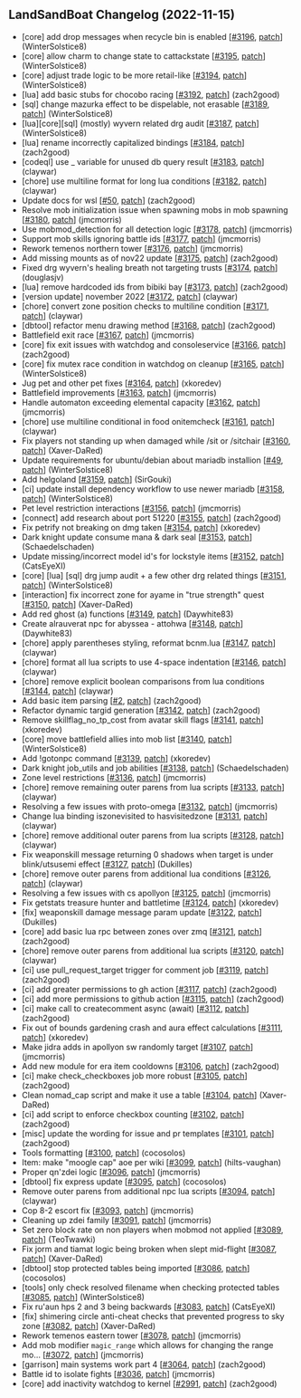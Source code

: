 ## LandSandBoat Changelog (2022-11-15)
- [core] add drop messages when recycle bin is enabled [[#3196](https://github.com/LandSandBoat/server/pull/3196), [patch](https://github.com/LandSandBoat/server/pull/3196.patch)] (WinterSolstice8)
- [core] allow charm to change state to cattackstate [[#3195](https://github.com/LandSandBoat/server/pull/3195), [patch](https://github.com/LandSandBoat/server/pull/3195.patch)] (WinterSolstice8)
- [core] adjust trade logic to be more retail-like [[#3194](https://github.com/LandSandBoat/server/pull/3194), [patch](https://github.com/LandSandBoat/server/pull/3194.patch)] (WinterSolstice8)
- [lua] add basic stubs for chocobo racing [[#3192](https://github.com/LandSandBoat/server/pull/3192), [patch](https://github.com/LandSandBoat/server/pull/3192.patch)] (zach2good)
- [sql] change mazurka effect to be dispelable, not erasable [[#3189](https://github.com/LandSandBoat/server/pull/3189), [patch](https://github.com/LandSandBoat/server/pull/3189.patch)] (WinterSolstice8)
- [lua][core][sql] (mostly) wyvern related drg audit [[#3187](https://github.com/LandSandBoat/server/pull/3187), [patch](https://github.com/LandSandBoat/server/pull/3187.patch)] (WinterSolstice8)
- [lua] rename incorrectly capitalized bindings [[#3184](https://github.com/LandSandBoat/server/pull/3184), [patch](https://github.com/LandSandBoat/server/pull/3184.patch)] (zach2good)
- [codeql] use _ variable for unused db query result [[#3183](https://github.com/LandSandBoat/server/pull/3183), [patch](https://github.com/LandSandBoat/server/pull/3183.patch)] (claywar)
- [chore] use multiline format for long lua conditions [[#3182](https://github.com/LandSandBoat/server/pull/3182), [patch](https://github.com/LandSandBoat/server/pull/3182.patch)] (claywar)
- Update docs for wsl [[#50](https://github.com/LandSandBoat/lsb-wiki/pull/50), [patch](https://github.com/LandSandBoat/lsb-wiki/pull/50.patch)] (zach2good)
- Resolve mob initialization issue when spawning mobs in mob spawning [[#3180](https://github.com/LandSandBoat/server/pull/3180), [patch](https://github.com/LandSandBoat/server/pull/3180.patch)] (jmcmorris)
- Use mobmod_detection for all detection logic [[#3178](https://github.com/LandSandBoat/server/pull/3178), [patch](https://github.com/LandSandBoat/server/pull/3178.patch)] (jmcmorris)
- Support mob skills ignoring battle ids [[#3177](https://github.com/LandSandBoat/server/pull/3177), [patch](https://github.com/LandSandBoat/server/pull/3177.patch)] (jmcmorris)
- Rework temenos northern tower [[#3176](https://github.com/LandSandBoat/server/pull/3176), [patch](https://github.com/LandSandBoat/server/pull/3176.patch)] (jmcmorris)
- Add missing mounts as of nov22 update [[#3175](https://github.com/LandSandBoat/server/pull/3175), [patch](https://github.com/LandSandBoat/server/pull/3175.patch)] (zach2good)
- Fixed drg wyvern's healing breath not targeting trusts [[#3174](https://github.com/LandSandBoat/server/pull/3174), [patch](https://github.com/LandSandBoat/server/pull/3174.patch)] (douglasjv)
- [lua] remove hardcoded ids from bibiki bay [[#3173](https://github.com/LandSandBoat/server/pull/3173), [patch](https://github.com/LandSandBoat/server/pull/3173.patch)] (zach2good)
- [version update] november 2022 [[#3172](https://github.com/LandSandBoat/server/pull/3172), [patch](https://github.com/LandSandBoat/server/pull/3172.patch)] (claywar)
- [chore] convert zone position checks to multiline condition [[#3171](https://github.com/LandSandBoat/server/pull/3171), [patch](https://github.com/LandSandBoat/server/pull/3171.patch)] (claywar)
- [dbtool] refactor menu drawing method [[#3168](https://github.com/LandSandBoat/server/pull/3168), [patch](https://github.com/LandSandBoat/server/pull/3168.patch)] (zach2good)
- Battlefield exit race [[#3167](https://github.com/LandSandBoat/server/pull/3167), [patch](https://github.com/LandSandBoat/server/pull/3167.patch)] (jmcmorris)
- [core] fix exit issues with watchdog and consoleservice [[#3166](https://github.com/LandSandBoat/server/pull/3166), [patch](https://github.com/LandSandBoat/server/pull/3166.patch)] (zach2good)
- [core] fix mutex race condition in watchdog on cleanup [[#3165](https://github.com/LandSandBoat/server/pull/3165), [patch](https://github.com/LandSandBoat/server/pull/3165.patch)] (WinterSolstice8)
- Jug pet and other pet fixes [[#3164](https://github.com/LandSandBoat/server/pull/3164), [patch](https://github.com/LandSandBoat/server/pull/3164.patch)] (xkoredev)
- Battlefield improvements [[#3163](https://github.com/LandSandBoat/server/pull/3163), [patch](https://github.com/LandSandBoat/server/pull/3163.patch)] (jmcmorris)
- Handle automaton exceeding elemental capacity [[#3162](https://github.com/LandSandBoat/server/pull/3162), [patch](https://github.com/LandSandBoat/server/pull/3162.patch)] (jmcmorris)
- [chore] use multiline conditional in food onitemcheck [[#3161](https://github.com/LandSandBoat/server/pull/3161), [patch](https://github.com/LandSandBoat/server/pull/3161.patch)] (claywar)
- Fix players not standing up when damaged while /sit or /sitchair [[#3160](https://github.com/LandSandBoat/server/pull/3160), [patch](https://github.com/LandSandBoat/server/pull/3160.patch)] (Xaver-DaRed)
- Update requirements for ubuntu/debian about mariadb installion [[#49](https://github.com/LandSandBoat/lsb-wiki/pull/49), [patch](https://github.com/LandSandBoat/lsb-wiki/pull/49.patch)] (WinterSolstice8)
- Add helgoland [[#3159](https://github.com/LandSandBoat/server/pull/3159), [patch](https://github.com/LandSandBoat/server/pull/3159.patch)] (SirGouki)
- [ci] update install dependency workflow to use newer mariadb [[#3158](https://github.com/LandSandBoat/server/pull/3158), [patch](https://github.com/LandSandBoat/server/pull/3158.patch)] (WinterSolstice8)
- Pet level restriction interactions [[#3156](https://github.com/LandSandBoat/server/pull/3156), [patch](https://github.com/LandSandBoat/server/pull/3156.patch)] (jmcmorris)
- [connect] add research about port 51220 [[#3155](https://github.com/LandSandBoat/server/pull/3155), [patch](https://github.com/LandSandBoat/server/pull/3155.patch)] (zach2good)
- Fix petrify not breaking on dmg taken [[#3154](https://github.com/LandSandBoat/server/pull/3154), [patch](https://github.com/LandSandBoat/server/pull/3154.patch)] (xkoredev)
- Dark knight update consume mana & dark seal [[#3153](https://github.com/LandSandBoat/server/pull/3153), [patch](https://github.com/LandSandBoat/server/pull/3153.patch)] (Schaedelschaden)
- Update missing/incorrect model id's for lockstyle items [[#3152](https://github.com/LandSandBoat/server/pull/3152), [patch](https://github.com/LandSandBoat/server/pull/3152.patch)] (CatsEyeXI)
- [core] [lua] [sql] drg jump audit + a few other drg related things [[#3151](https://github.com/LandSandBoat/server/pull/3151), [patch](https://github.com/LandSandBoat/server/pull/3151.patch)] (WinterSolstice8)
- [interaction] fix incorrect zone for ayame in "true strength" quest [[#3150](https://github.com/LandSandBoat/server/pull/3150), [patch](https://github.com/LandSandBoat/server/pull/3150.patch)] (Xaver-DaRed)
- Add red ghost (a) functions [[#3149](https://github.com/LandSandBoat/server/pull/3149), [patch](https://github.com/LandSandBoat/server/pull/3149.patch)] (Daywhite83)
- Create alrauverat npc for abyssea - attohwa [[#3148](https://github.com/LandSandBoat/server/pull/3148), [patch](https://github.com/LandSandBoat/server/pull/3148.patch)] (Daywhite83)
- [chore] apply parentheses styling, reformat bcnm.lua [[#3147](https://github.com/LandSandBoat/server/pull/3147), [patch](https://github.com/LandSandBoat/server/pull/3147.patch)] (claywar)
- [chore] format all lua scripts to use 4-space indentation [[#3146](https://github.com/LandSandBoat/server/pull/3146), [patch](https://github.com/LandSandBoat/server/pull/3146.patch)] (claywar)
- [chore] remove explicit boolean comparisons from lua conditions [[#3144](https://github.com/LandSandBoat/server/pull/3144), [patch](https://github.com/LandSandBoat/server/pull/3144.patch)] (claywar)
- Add basic item parsing [[#2](https://github.com/LandSandBoat/UpdateExtractor/pull/2), [patch](https://github.com/LandSandBoat/UpdateExtractor/pull/2.patch)] (zach2good)
- Refactor dynamic targid generation [[#3142](https://github.com/LandSandBoat/server/pull/3142), [patch](https://github.com/LandSandBoat/server/pull/3142.patch)] (zach2good)
- Remove skillflag_no_tp_cost from avatar skill flags [[#3141](https://github.com/LandSandBoat/server/pull/3141), [patch](https://github.com/LandSandBoat/server/pull/3141.patch)] (xkoredev)
- [core] move battlefield allies into mob list [[#3140](https://github.com/LandSandBoat/server/pull/3140), [patch](https://github.com/LandSandBoat/server/pull/3140.patch)] (WinterSolstice8)
- Add !gotonpc command [[#3139](https://github.com/LandSandBoat/server/pull/3139), [patch](https://github.com/LandSandBoat/server/pull/3139.patch)] (xkoredev)
- Dark knight job_utils and job abilities [[#3138](https://github.com/LandSandBoat/server/pull/3138), [patch](https://github.com/LandSandBoat/server/pull/3138.patch)] (Schaedelschaden)
- Zone level restrictions [[#3136](https://github.com/LandSandBoat/server/pull/3136), [patch](https://github.com/LandSandBoat/server/pull/3136.patch)] (jmcmorris)
- [chore] remove remaining outer parens from lua scripts [[#3133](https://github.com/LandSandBoat/server/pull/3133), [patch](https://github.com/LandSandBoat/server/pull/3133.patch)] (claywar)
- Resolving a few issues with proto-omega [[#3132](https://github.com/LandSandBoat/server/pull/3132), [patch](https://github.com/LandSandBoat/server/pull/3132.patch)] (jmcmorris)
- Change lua binding iszonevisited to hasvisitedzone [[#3131](https://github.com/LandSandBoat/server/pull/3131), [patch](https://github.com/LandSandBoat/server/pull/3131.patch)] (claywar)
- [chore] remove additional outer parens from lua scripts [[#3128](https://github.com/LandSandBoat/server/pull/3128), [patch](https://github.com/LandSandBoat/server/pull/3128.patch)] (claywar)
- Fix weaponskill message returning 0 shadows when target is under blink/utsusemi effect [[#3127](https://github.com/LandSandBoat/server/pull/3127), [patch](https://github.com/LandSandBoat/server/pull/3127.patch)] (Dukilles)
- [chore] remove outer parens from additional lua conditions [[#3126](https://github.com/LandSandBoat/server/pull/3126), [patch](https://github.com/LandSandBoat/server/pull/3126.patch)] (claywar)
- Resolving a few issues with cs apollyon [[#3125](https://github.com/LandSandBoat/server/pull/3125), [patch](https://github.com/LandSandBoat/server/pull/3125.patch)] (jmcmorris)
- Fix getstats treasure hunter and battletime [[#3124](https://github.com/LandSandBoat/server/pull/3124), [patch](https://github.com/LandSandBoat/server/pull/3124.patch)] (xkoredev)
- [fix] weaponskill damage message param update [[#3122](https://github.com/LandSandBoat/server/pull/3122), [patch](https://github.com/LandSandBoat/server/pull/3122.patch)] (Dukilles)
- [core] add basic lua rpc between zones over zmq [[#3121](https://github.com/LandSandBoat/server/pull/3121), [patch](https://github.com/LandSandBoat/server/pull/3121.patch)] (zach2good)
- [chore] remove outer parens from additional lua scripts [[#3120](https://github.com/LandSandBoat/server/pull/3120), [patch](https://github.com/LandSandBoat/server/pull/3120.patch)] (claywar)
- [ci] use pull_request_target trigger for comment job [[#3119](https://github.com/LandSandBoat/server/pull/3119), [patch](https://github.com/LandSandBoat/server/pull/3119.patch)] (zach2good)
- [ci] add greater permissions to gh action [[#3117](https://github.com/LandSandBoat/server/pull/3117), [patch](https://github.com/LandSandBoat/server/pull/3117.patch)] (zach2good)
- [ci] add more permissions to github action [[#3115](https://github.com/LandSandBoat/server/pull/3115), [patch](https://github.com/LandSandBoat/server/pull/3115.patch)] (zach2good)
- [ci] make call to createcomment async (await) [[#3112](https://github.com/LandSandBoat/server/pull/3112), [patch](https://github.com/LandSandBoat/server/pull/3112.patch)] (zach2good)
- Fix out of bounds gardening crash and aura effect calculations [[#3111](https://github.com/LandSandBoat/server/pull/3111), [patch](https://github.com/LandSandBoat/server/pull/3111.patch)] (xkoredev)
- Make jidra adds in apollyon sw randomly target [[#3107](https://github.com/LandSandBoat/server/pull/3107), [patch](https://github.com/LandSandBoat/server/pull/3107.patch)] (jmcmorris)
- Add new module for era item cooldowns [[#3106](https://github.com/LandSandBoat/server/pull/3106), [patch](https://github.com/LandSandBoat/server/pull/3106.patch)] (zach2good)
- [ci] make check_checkboxes job more robust [[#3105](https://github.com/LandSandBoat/server/pull/3105), [patch](https://github.com/LandSandBoat/server/pull/3105.patch)] (zach2good)
- Clean nomad_cap script and make it use a table [[#3104](https://github.com/LandSandBoat/server/pull/3104), [patch](https://github.com/LandSandBoat/server/pull/3104.patch)] (Xaver-DaRed)
- [ci] add script to enforce checkbox counting [[#3102](https://github.com/LandSandBoat/server/pull/3102), [patch](https://github.com/LandSandBoat/server/pull/3102.patch)] (zach2good)
- [misc] update the wording for issue and pr templates [[#3101](https://github.com/LandSandBoat/server/pull/3101), [patch](https://github.com/LandSandBoat/server/pull/3101.patch)] (zach2good)
- Tools formatting [[#3100](https://github.com/LandSandBoat/server/pull/3100), [patch](https://github.com/LandSandBoat/server/pull/3100.patch)] (cocosolos)
- Item: make "moogle cap" aoe per wiki [[#3099](https://github.com/LandSandBoat/server/pull/3099), [patch](https://github.com/LandSandBoat/server/pull/3099.patch)] (hilts-vaughan)
- Proper qn'zdei logic [[#3096](https://github.com/LandSandBoat/server/pull/3096), [patch](https://github.com/LandSandBoat/server/pull/3096.patch)] (jmcmorris)
- [dbtool] fix express update [[#3095](https://github.com/LandSandBoat/server/pull/3095), [patch](https://github.com/LandSandBoat/server/pull/3095.patch)] (cocosolos)
- Remove outer parens from additional npc lua scripts [[#3094](https://github.com/LandSandBoat/server/pull/3094), [patch](https://github.com/LandSandBoat/server/pull/3094.patch)] (claywar)
- Cop 8-2 escort fix [[#3093](https://github.com/LandSandBoat/server/pull/3093), [patch](https://github.com/LandSandBoat/server/pull/3093.patch)] (jmcmorris)
- Cleaning up zdei family [[#3091](https://github.com/LandSandBoat/server/pull/3091), [patch](https://github.com/LandSandBoat/server/pull/3091.patch)] (jmcmorris)
- Set zero block rate on non players when mobmod not applied [[#3089](https://github.com/LandSandBoat/server/pull/3089), [patch](https://github.com/LandSandBoat/server/pull/3089.patch)] (TeoTwawki)
- Fix jorm and tiamat logic being broken when slept mid-flight [[#3087](https://github.com/LandSandBoat/server/pull/3087), [patch](https://github.com/LandSandBoat/server/pull/3087.patch)] (Xaver-DaRed)
- [dbtool] stop protected tables being imported [[#3086](https://github.com/LandSandBoat/server/pull/3086), [patch](https://github.com/LandSandBoat/server/pull/3086.patch)] (cocosolos)
- [tools] only check resolved filename when checking protected tables [[#3085](https://github.com/LandSandBoat/server/pull/3085), [patch](https://github.com/LandSandBoat/server/pull/3085.patch)] (WinterSolstice8)
- Fix ru'aun hps 2 and 3 being backwards [[#3083](https://github.com/LandSandBoat/server/pull/3083), [patch](https://github.com/LandSandBoat/server/pull/3083.patch)] (CatsEyeXI)
- [fix] shimering circle anti-cheat checks that prevented progress to sky zone [[#3082](https://github.com/LandSandBoat/server/pull/3082), [patch](https://github.com/LandSandBoat/server/pull/3082.patch)] (Xaver-DaRed)
- Rework temenos eastern tower [[#3078](https://github.com/LandSandBoat/server/pull/3078), [patch](https://github.com/LandSandBoat/server/pull/3078.patch)] (jmcmorris)
- Add mob modifier `magic_range` which allows for changing the range mo… [[#3072](https://github.com/LandSandBoat/server/pull/3072), [patch](https://github.com/LandSandBoat/server/pull/3072.patch)] (jmcmorris)
- [garrison] main systems work part 4  [[#3064](https://github.com/LandSandBoat/server/pull/3064), [patch](https://github.com/LandSandBoat/server/pull/3064.patch)] (zach2good)
- Battle id to isolate fights [[#3036](https://github.com/LandSandBoat/server/pull/3036), [patch](https://github.com/LandSandBoat/server/pull/3036.patch)] (jmcmorris)
- [core] add inactivity watchdog to kernel [[#2991](https://github.com/LandSandBoat/server/pull/2991), [patch](https://github.com/LandSandBoat/server/pull/2991.patch)] (zach2good)
